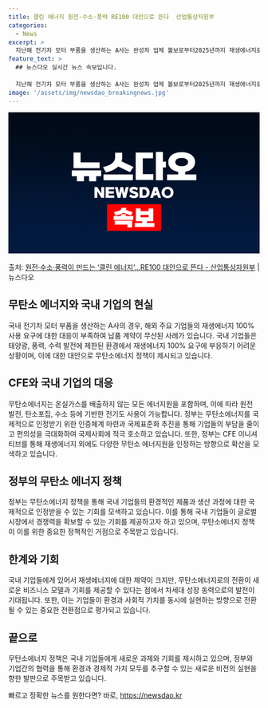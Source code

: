 ```yaml
---
title: 클린 에너지 원전·수소·풍력 RE100 대안으로 뜬다  산업통상자원부
categories:
  - News
excerpt: >
  지난해 전기차 모터 부품을 생산하는 A사는 완성차 업체 볼보로부터2025년까지 재생에너지로만 전력을 100%…
feature_text: >
  ## 뉴스다오 실시간 뉴스 속보입니다.

  지난해 전기차 모터 부품을 생산하는 A사는 완성차 업체 볼보로부터2025년까지 재생에너지로만 전력을 100%…
image: '/assets/img/newsdao_breakingnews.jpg'
---
```


![뉴스다오 속보](/assets/img/newsdao_breakingnews.jpg)

<p>출처: <a href="https://newsdao.kr/2931" rel="dofollow">원전·수소·풍력이 만드는 ‘클린 에너지’…RE100 대안으로 뜬다 - 산업통상자원부</a> | 뉴스다오</p>

<h2 data-ke-size="size26">무탄소 에너지와 국내 기업의 현실</h2>
국내 전기차 모터 부품을 생산하는 A사의 경우, 해외 주요 기업들의 재생에너지 100% 사용 요구에 대한 대응이 부족하여 납품 계약이 무산된 사례가 있습니다. 국내 기업들은 태양광, 풍력, 수력 발전에 제한된 환경에서 재생에너지 100% 요구에 부응하기 어려운 상황이며, 이에 대한 대안으로 무탄소에너지 정책이 제시되고 있습니다. 

<h2 data-ke-size="size26">CFE와 국내 기업의 대응</h2>
무탄소에너지는 온실가스를 배출하지 않는 모든 에너지원을 포함하며, 이에 따라 원전 발전, 탄소포집, 수소 등에 기반한 전기도 사용이 가능합니다. 정부는 무탄소에너지를 국제적으로 인정받기 위한 인증체계 마련과 국제표준화 추진을 통해 기업들의 부담을 줄이고 편의성을 극대화하여 국제사회에 적극 호소하고 있습니다. 또한, 정부는 CFE 이니셔티브를 통해 재생에너지 외에도 다양한 무탄소 에너지원을 인정하는 방향으로 확산을 모색하고 있습니다.

<h2 data-ke-size="size26">정부의 무탄소 에너지 정책</h2>
정부는 무탄소에너지 정책을 통해 국내 기업들의 환경적인 제품과 생산 과정에 대한 국제적으로 인정받을 수 있는 기회를 모색하고 있습니다. 이를 통해 국내 기업들이 글로벌 시장에서 경쟁력을 확보할 수 있는 기회를 제공하고자 하고 있으며, 무탄소에너지 정책이 이를 위한 중요한 정책적인 거점으로 주목받고 있습니다.

<h2 data-ke-size="size26">한계와 기회</h2>
국내 기업들에게 있어서 재생에너지에 대한 제약이 크지만, 무탄소에너지로의 전환이 새로운 비즈니스 모델과 기회를 제공할 수 있다는 점에서 차세대 성장 동력으로의 발전이 기대됩니다. 또한, 이는 기업들이 환경과 사회적 가치를 동시에 실현하는 방향으로 전환될 수 있는 중요한 전환점으로 평가되고 있습니다.

<h2 data-ke-size="size26">끝으로</h2>
무탄소에너지 정책은 국내 기업들에게 새로운 과제와 기회를 제시하고 있으며, 정부와 기업간의 협력을 통해 환경과 경제적 가치 모두를 추구할 수 있는 새로운 비전의 실현을 향한 발판으로 주목받고 있습니다. 

빠르고 정확한 뉴스를 원한다면? 바로, <a href="https://newsdao.kr" rel="dofollow">https://newsdao.kr</a>


    
